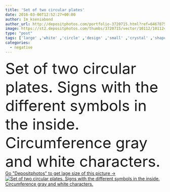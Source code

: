 ```yaml
---
title: 'Set of two circular plates'
date: 2016-03-06T12:52:27+00:00
author: Im_kseniabond
author_url: http://depositphotos.com/portfolio-3720715.html?ref=64678756
image: https://st2.depositphotos.com/thumbs/3720715/vector/10112/101124214/api_thumb_450.jpg?forcejpeg=true
type: "post"
tags: ['large' ,'white' ,'circle' ,'design' ,'small' ,'crystal' ,'shape' ,'decoration' ,'sign' ,'label' ,'vivid' ,'pattern' ,'branch' ,'position' ,'arrow' ,'gray' ,'star' ,'center' ,'heart' ,'letter' ,'collection' ,'intricate' ,'company' ,'name' ,'right' ,'sheet' ,'positive' ,'relaxed' ,'thin' ,'logo' ,'minimalism' ,'rhythm' ,'crown' ,'scales' ,'nine' ,'left' ,'oats' ,'monogram' ,'polygon' ,'subtracting' ,'memorable' ,'negative space' ,'diamond set' ,'the variant' ]
categories: 
  - negative
---
```

<div aling="center">
            <font size="60"> Set of two circular plates. Signs with the different symbols in the inside. Circumference gray and white characters.</font>   
</div>
<div>
    <a href='https://depositphotos.com/101124214/stock-illustration-set-of-two-circular-plates.html?ref=64678756' target=_blank > Go "Depositphotos" to get lage size of this picture ->
        <img href='https://depositphotos.com/101124214/stock-illustration-set-of-two-circular-plates.html?ref=64678756' src='https://st2.depositphotos.com/3720715/10112/v/950/depositphotos_101124214-stock-illustration-set-of-two-circular-plates.jpg?forcejpeg=true' alt='Set of two circular plates. Signs with the different symbols in the inside. Circumference gray and white characters.' >
    </a>
</div>
